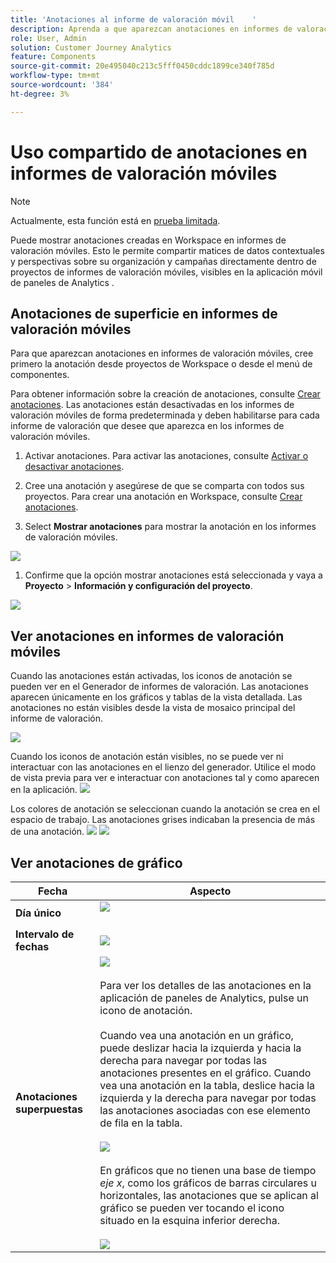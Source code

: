 ```yaml
---
title: 'Anotaciones al informe de valoración móvil    '
description: Aprenda a que aparezcan anotaciones en informes de valoración móviles.
role: User, Admin
solution: Customer Journey Analytics
feature: Components
source-git-commit: 20e495040c213c5fff0450cddc1899ce340f785d
workflow-type: tm+mt
source-wordcount: '384'
ht-degree: 3%

---
```



# Uso compartido de anotaciones en informes de valoración móviles

>[!NOTE]
>
>Actualmente, esta función está en [prueba limitada](/help/release-notes/releases.md).

Puede mostrar anotaciones creadas en Workspace en informes de valoración móviles. Esto le permite compartir matices de datos contextuales y perspectivas sobre su organización y campañas directamente dentro de proyectos de informes de valoración móviles, visibles en la aplicación móvil de paneles de Analytics .

## Anotaciones de superficie en informes de valoración móviles

Para que aparezcan anotaciones en informes de valoración móviles, cree primero la anotación desde proyectos de Workspace o desde el menú de componentes.

Para obtener información sobre la creación de anotaciones, consulte [Crear anotaciones](create-annotations.md). Las anotaciones están desactivadas en los informes de valoración móviles de forma predeterminada y deben habilitarse para cada informe de valoración que desee que aparezca en los informes de valoración móviles.

1. Activar anotaciones. Para activar las anotaciones, consulte [Activar o desactivar anotaciones](https://experienceleague.adobe.com/docs/analytics-platform/using/cja-components/annotations/overview.html?lang=en#turn-annotations-on-or-off).

1. Cree una anotación y asegúrese de que se comparta con todos sus proyectos. Para crear una anotación en Workspace, consulte [Crear anotaciones](create-annotations.md).

1. Select **Mostrar anotaciones** para mostrar la anotación en los informes de valoración móviles.

![](assets/show-annotations.png)

1. Confirme que la opción mostrar anotaciones está seleccionada y vaya a **Proyecto** > **Información y configuración del proyecto**.

![](assets/project-info-settings.png)

## Ver anotaciones en informes de valoración móviles

Cuando las anotaciones están activadas, los iconos de anotación se pueden ver en el Generador de informes de valoración. Las anotaciones aparecen únicamente en los gráficos y tablas de la vista detallada. Las anotaciones no están visibles desde la vista de mosaico principal del informe de valoración.

![](assets/view-annotations.png)

Cuando los iconos de anotación están visibles, no se puede ver ni interactuar con las anotaciones en el lienzo del generador. Utilice el modo de vista previa para ver e interactuar con anotaciones tal y como aparecen en la aplicación. ![](assets/preview-icon.png)

Los colores de anotación se seleccionan cuando la anotación se crea en el espacio de trabajo. Las anotaciones grises indicaban la presencia de más de una anotación. ![](assets/gray-annotations1.png) ![](assets/gray-annotations2.png)

## Ver anotaciones de gráfico

| Fecha | Aspecto |
| --- | --- |
| **Día único** | ![](assets/single-day-mobile-annotations.png)<br></br> |
| **Intervalo de fechas** | ![](assets/date-range.png) |
| **Anotaciones superpuestas** | ![](assets/overlapping-annotations.png)<br></br>Para ver los detalles de las anotaciones en la aplicación de paneles de Analytics, pulse un icono de anotación. <br></br>Cuando vea una anotación en un gráfico, puede deslizar hacia la izquierda y hacia la derecha para navegar por todas las anotaciones presentes en el gráfico. Cuando vea una anotación en la tabla, deslice hacia la izquierda y la derecha para navegar por todas las anotaciones asociadas con ese elemento de fila en la tabla. <br></br>![](assets/swipe-multiple-annotations.png) <br></br>En gráficos que no tienen una base de tiempo *eje x*, como los gráficos de barras circulares u horizontales, las anotaciones que se aplican al gráfico se pueden ver tocando el icono situado en la esquina inferior derecha.<br></br> ![](assets/charts-without-timebase.png) |
